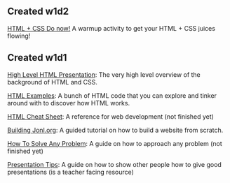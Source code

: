 ## Created w1d2

[HTML + CSS Do now!](html_css_do_now_1.md) A warmup activity to get your HTML + CSS juices flowing!

## Created w1d1

[High Level HTML Presentation](https://docs.google.com/presentation/d/1_2EnLDZypfYNI_9uQ4cOTy7UW5_bcxfLu0h_OJerkdA/edit#slide=id.ga2018f6cb_0_99): The very high level overview of the background of HTML and CSS.

[HTML Examples](html_examples.md): A bunch of HTML code that you can explore and tinker around with to discover how HTML works.

[HTML Cheat Sheet](web_development_cheatsheet.md): A reference for web development (not finished yet)

[Building Jonl.org](building_jonl.org.md): A guided tutorial on how to build a website from scratch.

[How To Solve Any Problem](../how_to_solve_any_problem.md): A guide on how to approach any problem (not finished yet)

[Presentation Tips](../presentation_tips.md): A guide on how to show other people how to give good presentations (is a teacher facing resource)
